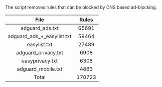 The script removes rules that can be blocked by DNS based ad-blocking.


| File | Rules |
|:----:|:-----:|
| adguard_ads.txt | 65691 |
| adguard_ads_+_easylist.txt | 59464 |
| easylist.txt | 27489 |
| adguard_privacy.txt | 6908 |
| easyprivacy.txt | 6308 |
| adguard_mobile.txt | 4863 |
| Total | 170723 |